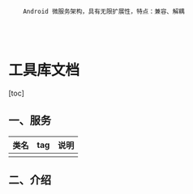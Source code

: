 ```
    Android 微服务架构，具有无限扩展性，特点：兼容、解耦
```
<br/>
<br/>

# 工具库文档
[toc]


## 一、服务

| 类名 | tag | 说明 |
| :--: | :--: | :--: |
|  |  |  |

## 二、介绍


